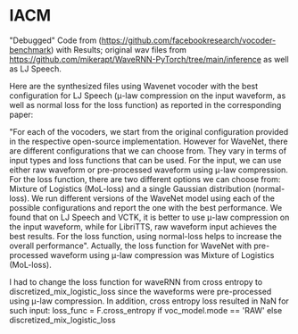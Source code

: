 # IACM
"Debugged" Code from (https://github.com/facebookresearch/vocoder-benchmark) with Results; original wav files from 
https://github.com/mikerapt/WaveRNN-PyTorch/tree/main/inference as well as LJ Speech.

Here are the synthesized files using Wavenet vocoder with the best configuration for LJ Speech (μ-law compression on the input waveform,
as well as normal loss for the loss function) as reported in the corresponding paper:

"For each of the vocoders, we start from the original configuration provided in the respective open-source implementation.
However for WaveNet, there are different configurations that we can choose from. They vary in terms of input types and
loss functions that can be used. For the input, we can use either raw waveform or pre-processed waveform using μ-law compression. 
For the loss function, there are two different options we can choose from: Mixture of Logistics (MoL-loss) and a single Gaussian 
distribution (normal-loss). We run different versions of the WaveNet model using each of the possible configurations and report 
the one with the best performance. We found that on LJ Speech and VCTK, it is better to use μ-law compression on the input waveform, while
for LibriTTS, raw waveform input achieves the best results. For the loss function, using normal-loss helps to increase the overall
performance". Actually, the loss function for WaveNet with pre-processed waveform using μ-law compression was Mixture of Logistics (MoL-loss).


I had to change the loss function for waveRNN from cross entropy to discretized_mix_logistic_loss since the waveforms were pre-processed 
using μ-law compression. In addition, cross entropy loss resulted in NaN for such input:
loss_func = F.cross_entropy if voc_model.mode == 'RAW' else discretized_mix_logistic_loss
